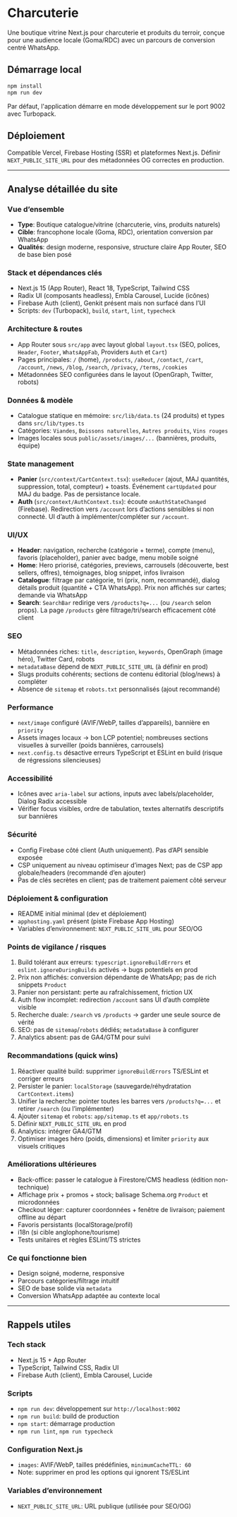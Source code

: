 # Charcuterie

Une boutique vitrine Next.js pour charcuterie et produits du terroir, conçue pour une audience locale (Goma/RDC) avec un parcours de conversion centré WhatsApp.

## Démarrage local

```bash
npm install
npm run dev
```

Par défaut, l'application démarre en mode développement sur le port 9002 avec Turbopack.

## Déploiement

Compatible Vercel, Firebase Hosting (SSR) et plateformes Next.js. Définir `NEXT_PUBLIC_SITE_URL` pour des métadonnées OG correctes en production.

---

## Analyse détaillée du site

### Vue d’ensemble
- **Type**: Boutique catalogue/vitrine (charcuterie, vins, produits naturels)
- **Cible**: francophone locale (Goma, RDC), orientation conversion par WhatsApp
- **Qualités**: design moderne, responsive, structure claire App Router, SEO de base bien posé

### Stack et dépendances clés
- Next.js 15 (App Router), React 18, TypeScript, Tailwind CSS
- Radix UI (composants headless), Embla Carousel, Lucide (icônes)
- Firebase Auth (client), Genkit présent mais non surfacé dans l’UI
- Scripts: `dev` (Turbopack), `build`, `start`, `lint`, `typecheck`

### Architecture & routes
- App Router sous `src/app` avec layout global `layout.tsx` (SEO, polices, `Header`, `Footer`, `WhatsAppFab`, Providers `Auth` et `Cart`)
- Pages principales: `/` (home), `/products`, `/about`, `/contact`, `/cart`, `/account`, `/news`, `/blog`, `/search`, `/privacy`, `/terms`, `/cookies`
- Métadonnées SEO configurées dans le layout (OpenGraph, Twitter, robots)

### Données & modèle
- Catalogue statique en mémoire: `src/lib/data.ts` (24 produits) et types dans `src/lib/types.ts`
- Catégories: `Viandes`, `Boissons naturelles`, `Autres produits`, `Vins rouges`
- Images locales sous `public/assets/images/...` (bannières, produits, équipe)

### State management
- **Panier** (`src/context/CartContext.tsx`): `useReducer` (ajout, MAJ quantités, suppression, total, compteur) + toasts. Événement `cartUpdated` pour MAJ du badge. Pas de persistance locale.
- **Auth** (`src/context/AuthContext.tsx`): écoute `onAuthStateChanged` (Firebase). Redirection vers `/account` lors d’actions sensibles si non connecté. UI d’auth à implémenter/compléter sur `/account`.

### UI/UX
- **Header**: navigation, recherche (catégorie + terme), compte (menu), favoris (placeholder), panier avec badge, menu mobile soigné
- **Home**: Hero priorisé, catégories, previews, carrousels (découverte, best sellers, offres), témoignages, blog snippet, infos livraison
- **Catalogue**: filtrage par catégorie, tri (prix, nom, recommandé), dialog détails produit (quantité + CTA WhatsApp). Prix non affichés sur cartes; demande via WhatsApp
- **Search**: `SearchBar` redirige vers `/products?q=...` (ou `/search` selon props). La page `/products` gère filtrage/tri/search efficacement côté client

### SEO
- Métadonnées riches: `title`, `description`, `keywords`, OpenGraph (image héro), Twitter Card, robots
- `metadataBase` dépend de `NEXT_PUBLIC_SITE_URL` (à définir en prod)
- Slugs produits cohérents; sections de contenu éditorial (blog/news) à compléter
- Absence de `sitemap` et `robots.txt` personnalisés (ajout recommandé)

### Performance
- `next/image` configuré (AVIF/WebP, tailles d’appareils), bannière en `priority`
- Assets images locaux → bon LCP potentiel; nombreuses sections visuelles à surveiller (poids bannières, carrousels)
- `next.config.ts` désactive erreurs TypeScript et ESLint en build (risque de régressions silencieuses)

### Accessibilité
- Icônes avec `aria-label` sur actions, inputs avec labels/placeholder, Dialog Radix accessible
- Vérifier focus visibles, ordre de tabulation, textes alternatifs descriptifs sur bannières

### Sécurité
- Config Firebase côté client (Auth uniquement). Pas d’API sensible exposée
- CSP uniquement au niveau optimiseur d’images Next; pas de CSP app globale/headers (recommandé d’en ajouter)
- Pas de clés secrètes en client; pas de traitement paiement côté serveur

### Déploiement & configuration
- README initial minimal (dev et déploiement)
- `apphosting.yaml` présent (piste Firebase App Hosting)
- Variables d’environnement: `NEXT_PUBLIC_SITE_URL` pour SEO/OG

### Points de vigilance / risques
1. Build tolérant aux erreurs: `typescript.ignoreBuildErrors` et `eslint.ignoreDuringBuilds` activés → bugs potentiels en prod
2. Prix non affichés: conversion dépendante de WhatsApp; pas de rich snippets `Product`
3. Panier non persistant: perte au rafraîchissement, friction UX
4. Auth flow incomplet: redirection `/account` sans UI d’auth complète visible
5. Recherche duale: `/search` vs `/products` → garder une seule source de vérité
6. SEO: pas de `sitemap`/`robots` dédiés; `metadataBase` à configurer
7. Analytics absent: pas de GA4/GTM pour suivi

### Recommandations (quick wins)
1. Réactiver qualité build: supprimer `ignoreBuildErrors` TS/ESLint et corriger erreurs
2. Persister le panier: `localStorage` (sauvegarde/réhydratation `CartContext.items`)
3. Unifier la recherche: pointer toutes les barres vers `/products?q=...` et retirer `/search` (ou l’implémenter)
4. Ajouter `sitemap` et `robots`: `app/sitemap.ts` et `app/robots.ts`
5. Définir `NEXT_PUBLIC_SITE_URL` en prod
6. Analytics: intégrer GA4/GTM
7. Optimiser images héro (poids, dimensions) et limiter `priority` aux visuels critiques

### Améliorations ultérieures
- Back-office: passer le catalogue à Firestore/CMS headless (édition non-technique)
- Affichage prix + promos + stock; balisage Schema.org `Product` et microdonnées
- Checkout léger: capturer coordonnées + fenêtre de livraison; paiement offline au départ
- Favoris persistants (localStorage/profil)
- i18n (si cible anglophone/tourisme)
- Tests unitaires et règles ESLint/TS strictes

### Ce qui fonctionne bien
- Design soigné, moderne, responsive
- Parcours catégories/filtrage intuitif
- SEO de base solide via `metadata`
- Conversion WhatsApp adaptée au contexte local

---

## Rappels utiles

### Tech stack
- Next.js 15 + App Router
- TypeScript, Tailwind CSS, Radix UI
- Firebase Auth (client), Embla Carousel, Lucide

### Scripts
- `npm run dev`: développement sur `http://localhost:9002`
- `npm run build`: build de production
- `npm start`: démarrage production
- `npm run lint`, `npm run typecheck`

### Configuration Next.js
- `images`: AVIF/WebP, tailles prédéfinies, `minimumCacheTTL: 60`
- Note: supprimer en prod les options qui ignorent TS/ESLint

### Variables d’environnement
- `NEXT_PUBLIC_SITE_URL`: URL publique (utilisée pour SEO/OG)



